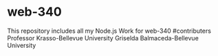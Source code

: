 # web-340
This repository includes all my Node.js Work for web-340
#contributers
Professor Krasso-Bellevue University 
Griselda Balmaceda-Bellevue University 